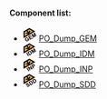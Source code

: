 #### Component list:

* ![IMAGE](../../images/icons/PO_Dump_GEM.png) [PO_Dump_GEM](../components/PO_Dump_GEM.md)
* ![IMAGE](../../images/icons/PO_Dump_IDM.png) [PO_Dump_IDM](../components/PO_Dump_IDM.md)
* ![IMAGE](../../images/icons/PO_Dump_INP.png) [PO_Dump_INP](../components/PO_Dump_INP.md)
* ![IMAGE](../../images/icons/PO_Dump_SDD.png) [PO_Dump_SDD](../components/PO_Dump_SDD.md)
